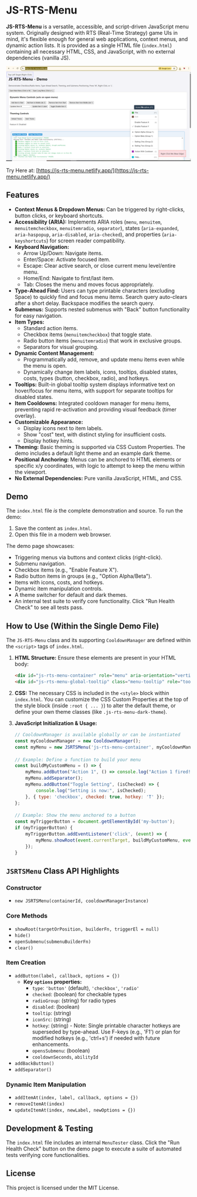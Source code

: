 # JS-RTS-Menu

**JS-RTS-Menu** is a versatile, accessible, and script-driven JavaScript menu system. Originally designed with RTS (Real-Time Strategy) game UIs in mind, it's flexible enough for general web applications, context menus, and dynamic action lists. It is provided as a single HTML file (`index.html`) containing all necessary HTML, CSS, and JavaScript, with no external dependencies (vanilla JS).

![screenshot](https://raw.githubusercontent.com/BadFoxAI/js-rts-menu/main/screenshot.png)

Try Here at: [https://js-rts-menu.netlify.app/](https://js-rts-menu.netlify.app/)


## Features

*   **Context Menus & Dropdown Menus:** Can be triggered by right-clicks, button clicks, or keyboard shortcuts.
*   **Accessibility (ARIA):** Implements ARIA roles (`menu`, `menuitem`, `menuitemcheckbox`, `menuitemradio`, `separator`), states (`aria-expanded`, `aria-haspopup`, `aria-disabled`, `aria-checked`), and properties (`aria-keyshortcuts`) for screen reader compatibility.
*   **Keyboard Navigation:**
    *   Arrow Up/Down: Navigate items.
    *   Enter/Space: Activate focused item.
    *   Escape: Clear active search, or close current menu level/entire menu.
    *   Home/End: Navigate to first/last item.
    *   Tab: Closes the menu and moves focus appropriately.
*   **Type-Ahead Find:** Users can type printable characters (excluding Space) to quickly find and focus menu items. Search query auto-clears after a short delay. Backspace modifies the search query.
*   **Submenus:** Supports nested submenus with "Back" button functionality for easy navigation.
*   **Item Types:**
    *   Standard action items.
    *   Checkbox items (`menuitemcheckbox`) that toggle state.
    *   Radio button items (`menuitemradio`) that work in exclusive groups.
    *   Separators for visual grouping.
*   **Dynamic Content Management:**
    *   Programmatically add, remove, and update menu items even while the menu is open.
    *   Dynamically change item labels, icons, tooltips, disabled states, costs, types (button, checkbox, radio), and hotkeys.
*   **Tooltips:** Built-in global tooltip system displays informative text on hover/focus for menu items, with support for separate tooltips for disabled states.
*   **Item Cooldowns:** Integrated cooldown manager for menu items, preventing rapid re-activation and providing visual feedback (timer overlay).
*   **Customizable Appearance:**
    *   Display icons next to item labels.
    *   Show "cost" text, with distinct styling for insufficient costs.
    *   Display hotkey hints.
*   **Theming:** Basic theming is supported via CSS Custom Properties. The demo includes a default light theme and an example dark theme.
*   **Positional Anchoring:** Menus can be anchored to HTML elements or specific x/y coordinates, with logic to attempt to keep the menu within the viewport.
*   **No External Dependencies:** Pure vanilla JavaScript, HTML, and CSS.

## Demo

The `index.html` file *is* the complete demonstration and source. To run the demo:

1.  Save the content as `index.html`.
2.  Open this file in a modern web browser.

The demo page showcases:
*   Triggering menus via buttons and context clicks (right-click).
*   Submenu navigation.
*   Checkbox items (e.g., "Enable Feature X").
*   Radio button items in groups (e.g., "Option Alpha/Beta").
*   Items with icons, costs, and hotkeys.
*   Dynamic item manipulation controls.
*   A theme switcher for default and dark themes.
*   An internal test suite to verify core functionality. Click "Run Health Check" to see all tests pass.

## How to Use (Within the Single Demo File)

The `JS-RTS-Menu` class and its supporting `CooldownManager` are defined within the `<script>` tags of `index.html`.

1.  **HTML Structure:**
    Ensure these elements are present in your HTML body:
    ```html
    <div id="js-rts-menu-container" role="menu" aria-orientation="vertical"></div>
    <div id="js-rts-menu-global-tooltip" class="menu-tooltip" role="tooltip" aria-hidden="true" tabindex="-1"></div>
    ```

2.  **CSS:**
    The necessary CSS is included in the `<style>` block within `index.html`. You can customize the CSS Custom Properties at the top of the style block (inside `:root { ... }`) to alter the default theme, or define your own theme classes (like `.js-rts-menu-dark-theme`).

3.  **JavaScript Initialization & Usage:**
    ```javascript
    // CooldownManager is available globally or can be instantiated
    const myCooldownManager = new CooldownManager(); 
    const myMenu = new JSRTSMenu('js-rts-menu-container', myCooldownManager);

    // Example: Define a function to build your menu
    const buildMyCustomMenu = () => {
        myMenu.addButton("Action 1", () => console.log("Action 1 fired!"), { hotkey: 'F5', tooltip: "Perform Action 1" });
        myMenu.addSeparator();
        myMenu.addButton("Toggle Setting", (isChecked) => { 
            console.log("Setting is now:", isChecked);
        }, { type: 'checkbox', checked: true, hotkey: 'T' });
    };

    // Example: Show the menu anchored to a button
    const myTriggerButton = document.getElementById('my-button');
    if (myTriggerButton) {
        myTriggerButton.addEventListener('click', (event) => {
            myMenu.showRoot(event.currentTarget, buildMyCustomMenu, event.currentTarget);
        });
    }
    ```

## `JSRTSMenu` Class API Highlights

### Constructor

*   `new JSRTSMenu(containerId, cooldownManagerInstance)`

### Core Methods

*   `showRoot(targetOrPosition, builderFn, triggerEl = null)`
*   `hide()`
*   `openSubmenu(submenuBuilderFn)`
*   `clear()`

### Item Creation

*   `addButton(label, callback, options = {})`
    *   **Key `options` properties:**
        *   `type`: `'button'` (default), `'checkbox'`, `'radio'`
        *   `checked`: (boolean) for checkable types
        *   `radioGroup`: (string) for radio types
        *   `disabled`: (boolean)
        *   `tooltip`: (string)
        *   `iconSrc`: (string)
        *   `hotkey`: (string) - Note: Single printable character hotkeys are superseded by type-ahead. Use F-keys (e.g., 'F1') or plan for modified hotkeys (e.g., 'ctrl+s') if needed with future enhancements.
        *   `opensSubmenu`: (boolean)
        *   `cooldownSeconds`, `abilityId`
*   `addBackButton()`
*   `addSeparator()`

### Dynamic Item Manipulation

*   `addItemAt(index, label, callback, options = {})`
*   `removeItemAt(index)`
*   `updateItemAt(index, newLabel, newOptions = {})`

## Development & Testing

The `index.html` file includes an internal `MenuTester` class. Click the "Run Health Check" button on the demo page to execute a suite of automated tests verifying core functionalities.

## License

This project is licensed under the MIT License.
